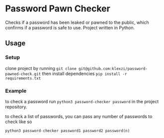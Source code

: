 # Password Pawn Checker

Checks if a password has been leaked or pawned to the public, which confirms if a password is safe to use.
Project written in Python.

## Usage

### Setup

clone project by running `git clone git@github.com:klexzi/password-pawned-check.git`
then install dependencies `pip install -r requirements.txt`

### Example
to check a password run `python3 password-checker password` in the project repository.

to check a list of passwords, you can pass any number of passwords to check like so
```python
python3 password-checker password1 password2 password(n)
```

